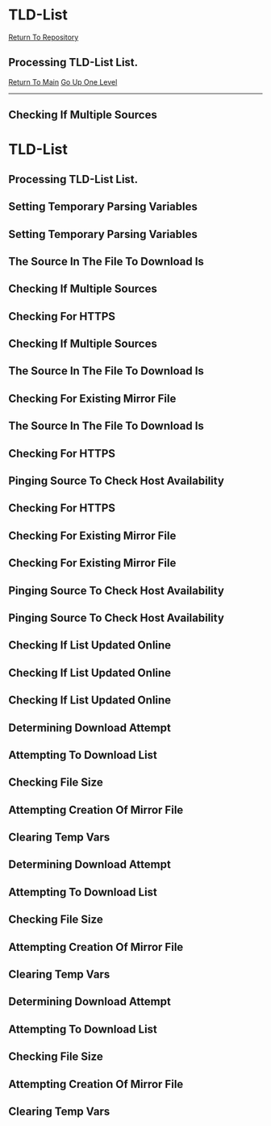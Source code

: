 # TLD-List
[Return To Repository](https://github.com/DigitalWarrior/piholeparser/)
## Processing TLD-List List.
[Return To Main](https://github.com/DigitalWarrior/piholeparser/blob/master/RecentRunLogs/Mainlog.md)
[Go Up One Level](https://github.com/DigitalWarrior/piholeparser/blob/master/RecentRunLogs/TopLevelScripts/15-Processing-Top-Level-Domains.md)
____________________________________
## Checking If Multiple Sources
# TLD-List
## Processing TLD-List List.
## Setting Temporary Parsing Variables
## Setting Temporary Parsing Variables
## The Source In The File To Download Is
## Checking If Multiple Sources
## Checking For HTTPS
## Checking If Multiple Sources
## The Source In The File To Download Is
## Checking For Existing Mirror File
## The Source In The File To Download Is
## Checking For HTTPS
## Pinging Source To Check Host Availability
## Checking For HTTPS
## Checking For Existing Mirror File
## Checking For Existing Mirror File
## Pinging Source To Check Host Availability
## Pinging Source To Check Host Availability
## Checking If List Updated Online
## Checking If List Updated Online
## Checking If List Updated Online
## Determining Download Attempt
## Attempting To Download List
## Checking File Size
## Attempting Creation Of Mirror File
## Clearing Temp Vars
## Determining Download Attempt
## Attempting To Download List
## Checking File Size
## Attempting Creation Of Mirror File
## Clearing Temp Vars
## Determining Download Attempt
## Attempting To Download List
## Checking File Size
## Attempting Creation Of Mirror File
## Clearing Temp Vars
